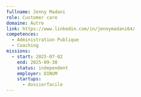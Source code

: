 ```yaml
---
fullname: Jenny Madani
role: Customer care
domaine: Autre
link: https://www.linkedin.com/in/jennymadani64/
competences:
  - Administration Publique
  - Coaching
missions:
  - start: 2025-07-02
    end: 2025-09-30
    status: independent
    employer: DINUM
    startups:
      - dossierfacile
---
```

